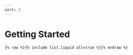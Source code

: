 ```yaml
---
sort: 3
---
```


# Getting Started

```
{% raw %}{% include list.liquid all=true %}{% endraw %}
```
